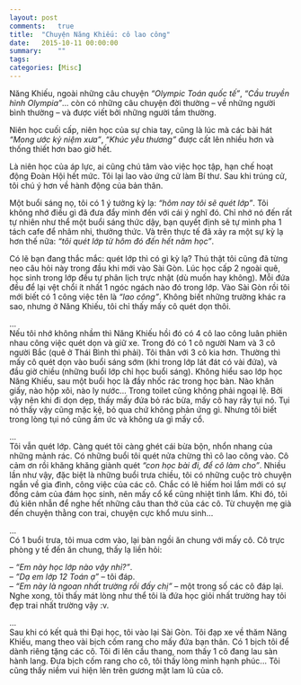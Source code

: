 ```yaml
---
layout: post
comments:   true
title:  "Chuyện Năng Khiếu: cô lao công"
date:   2015-10-11 00:00:00
summary:    ""
tags:
categories: [Misc]
---
```


Năng Khiếu, ngoài những câu chuyện *“Olympic Toán quốc tế”*, *“Cầu truyền hình Olympia”*... còn có những câu chuyện đời thường – về những người bình thường – và được viết bởi những người tầm thường.

Niên học cuối cấp, niên học của sự chia tay, cũng là lúc mà các bài hát *“Mong ước kỷ niệm xưa”*, *“Khúc yêu thương”* được cất lên nhiều hơn và thống thiết hơn bao giờ hết.

Là niên học của áp lực, ai cũng chú tâm vào việc học tập, hạn chế hoạt động Đoàn Hội hết mức. Tôi lại lao vào ứng cử làm Bí thư. Sau khi trúng cử, tôi chú ý hơn về hành động của bản thân.

Một buổi sáng nọ, tôi có 1 ý tưởng kỳ lạ: *“hôm nay tôi sẽ quét lớp”*. Tôi không nhớ điều gì đã đưa đẩy mình đến với cái ý nghĩ đó. Chỉ nhớ nó đến rất tự nhiên như thể một buổi sáng thức dậy, bạn quyết định sẽ tự mình pha 1 tách cafe để nhâm nhi, thưởng thức. Và trên thực tế đã xảy ra một sự kỳ lạ hơn thế nữa: *“tôi quét lớp từ hôm đó đến hết năm học”*.

Có lẽ bạn đang thắc mắc: quét lớp thì có gì kỳ lạ? Thú thật tôi cũng đã từng neo câu hỏi này trong đầu khi mới vào Sài Gòn. Lúc học cấp 2 ngoài quê, học sinh trong lớp đều tự phân lịch trực nhật (dù muốn hay không). Mỗi đứa đều để lại vệt chổi ít nhất 1 ngóc ngách nào đó trong lớp. Vào Sài Gòn rồi tôi mới biết có 1 công việc tên là *“lao công”*. Không biết những trường khác ra sao, nhưng ở Năng Khiếu, tôi chỉ thấy mấy cô quét dọn thôi.

...<br>
Nếu tôi nhớ không nhầm thì Năng Khiếu hồi đó có 4 cô lao công luân phiên nhau công việc quét dọn và giữ xe. Trong đó có 1 cô người Nam và 3 cô người Bắc (quê ở Thái Bình thì phải). Tôi thân với 3 cô kia hơn.
Thường thì mấy cô quét dọn vào buổi sáng sớm (khi trong lớp lát đát có vài đứa), và đầu giờ chiều (những buổi lớp chỉ học buổi sáng). Không hiểu sao lớp học Năng Khiếu, sau một buổi học là đầy nhốc rác trong học bàn. Nào khăn giấy, nào hộp xôi, nào ly nước... Trong toilet cũng không phải ngoại lệ. Bởi vậy nên khi đi dọn dẹp, thấy mấy đứa bỏ rác bừa, mấy cô hay rầy tụi nó. Tụi nó thấy vậy cũng mặc kệ, bỏ qua chứ không phản ứng gì. Nhưng tôi biết trong lòng tụi nó cũng ấm ức và không ưa gì mấy cổ.

...<br>
Tôi vẫn quét lớp. Càng quét tôi càng ghét cái bừa bộn, nhổn nhang của những mảnh rác. Có những buổi tôi quét nửa chừng thì cô lao công vào. Cô cảm ơn rồi khăng khăng giành quét *“con học bài đi, để cô làm cho”*. Nhiều lần như vậy, đặc biệt là những buổi trưa chiều, tôi có những cuộc trò chuyện ngắn về gia đình, công việc của các cô. Chắc có lẽ hiếm hoi lắm mới có sự đồng cảm của đám học sinh, nên mấy cổ kể cũng nhiệt tình lắm. Khi đó, tôi đủ kiên nhẫn để nghe hết những câu than thở của các cô. Từ chuyện mẹ già đến chuyện thằng con trai, chuyện cực khổ mưu sinh...

...<br>
Có 1 buổi trưa, tôi mua cơm vào, lại bàn ngồi ăn chung với mấy cô. Cô trực phòng y tế đến ăn chung, thấy lạ liền hỏi:

– *“Em này học lớp nào vậy nhỉ?”*.<br>
– *“Dạ em lớp 12 Toán ạ”* – tôi đáp.<br>
– *“Em này là ngoan nhất trường rồi đấy chị”* – một trong số các cô đáp lại. Nghe xong, tôi thấy mát lòng như thể tôi là đứa học giỏi nhất trường hay tôi đẹp trai nhất trường vậy :v.

...<br>
Sau khi có kết quả thi Đại học, tôi vào lại Sài Gòn. Tôi đạp xe về thăm Năng Khiếu, mang theo vài bịch cốm rang cho mấy đứa bạn thân. Có 1 bịch tôi để dành riêng tặng các cô. Tôi đi lên cầu thang, nom thấy 1 cô đang lau sàn hành lang. Đưa bịch cốm rang cho cô, tôi thấy lòng mình hạnh phúc... Tôi cũng thấy niềm vui hiện lên trên gương mặt lam lũ của cô.